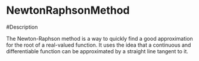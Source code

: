 # NewtonRaphsonMethod

#Description

The Newton-Raphson method is a way to quickly find a good approximation for the root of a real-valued function. It uses the idea that a continuous and differentiable function can be approximated by a straight line tangent to it.
